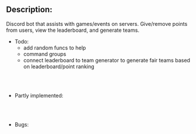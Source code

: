 ## Description:
Discord bot that assists with games/events on servers. Give/remove points from users, view the leaderboard, and generate teams.

- Todo:
    - add random funcs to help
    - command groups
    - connect leaderboard to team generator to generate fair teams based on leaderboard/point ranking

<br><br>

- Partly implemented:

<br><br>

- Bugs:

<br><br>
